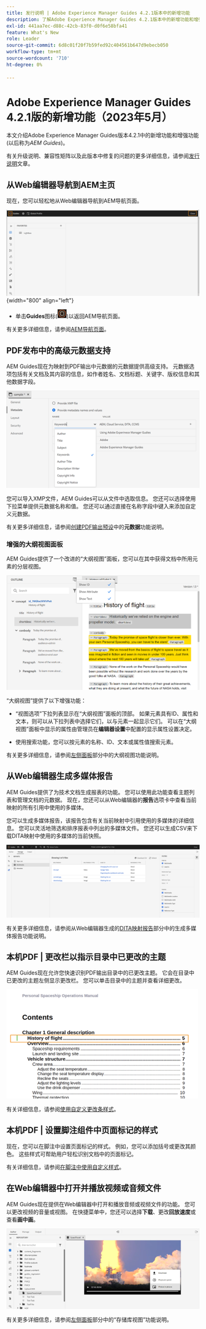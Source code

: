 ```yaml
---
title: 发行说明 | Adobe Experience Manager Guides 4.2.1版本中的新增功能
description: 了解Adobe Experience Manager Guides 4.2.1版本中的新增功能和增强功能
exl-id: 441aa7ec-d88c-42cb-83f0-d0f6e58bfa41
feature: What's New
role: Leader
source-git-commit: 6d8c01f20f7b59fed92c404561b647d9ebecb050
workflow-type: tm+mt
source-wordcount: '710'
ht-degree: 0%

---
```


# Adobe Experience Manager Guides 4.2.1版的新增功能（2023年5月）

本文介绍Adobe Experience Manager Guides版本4.2.1中的新增功能和增强功能(以后称为&#x200B;*AEM Guides*)。

有关升级说明、兼容性矩阵以及此版本中修复的问题的更多详细信息，请参阅[发行说明](release-notes-4-2-1.md)文章。

## 从Web编辑器导航到AEM主页

现在，您可以轻松地从Web编辑器导航到AEM导航页面。

![](assets/web-editor-launch-page.png){width="800" align="left"}

* 单击&#x200B;**Guides**&#x200B;图标(![](assets/aem-guides-icon.png))以返回AEM导航页面。


有关更多详细信息，请参阅[AEM导航页面](../user-guide/web-editor-launch-editor.md#id2056BG00RZJ)。

## PDF发布中的高级元数据支持

AEM Guides现在为映射到PDF输出中元数据的元数据提供高级支持。 元数据选项包括有关文档及其内容的信息，如作者姓名、文档标题、关键字、版权信息和其他数据字段。

<img src="assets/pdf-metadata.png" alt=" 原生pdf元数据">

您可以导入XMP文件，AEM Guides可以从文件中选取信息。 您还可以选择使用下拉菜单提供元数据名称和值。 您还可以通过直接在名称字段中键入来添加自定义元数据。

有关更多详细信息，请参阅[创建PDF输出预设](../web-editor/native-pdf-web-editor.md)中的&#x200B;**元数据**&#x200B;功能说明。

### 增强的大纲视图面板

AEM Guides提供了一个改进的“大纲视图”面板，您可以在其中获得文档中所用元素的分层视图。

<img src="assets/select-element-content-outline-view_cs.png" alt=" 原生pdf元数据">

“大纲视图”提供了以下增强功能：

* “视图选项”下拉列表显示在“大纲视图”面板的顶部。 如果元素具有ID、属性和文本，则可以从下拉列表中选择它们，以与元素一起显示它们。 可以在“大纲视图”面板中显示的属性由管理员在&#x200B;**编辑器设置**&#x200B;中配置的显示属性设置决定。

* 使用搜索功能，您可以按元素的名称、ID、文本或属性值搜索元素。

有关更多详细信息，请参阅[左侧面板](../user-guide/web-editor-features.md#id2051EA0M0HS)部分中的大纲视图功能说明。

## 从Web编辑器生成多媒体报告

AEM Guides提供了为技术文档生成报表的功能。  您可以使用此功能查看主题列表和管理文档的元数据。 现在，您还可以从Web编辑器的&#x200B;**报告**&#x200B;选项卡中查看当前映射的所有引用中使用的多媒体。

您可以生成多媒体报告，该报告包含有关当前映射中引用使用的多媒体的详细信息。 您可以灵活地筛选和排序报表中列出的多媒体文件。
您还可以生成CSV来下载DITA映射中使用的多媒体的当前快照。

<img src="assets/web-editor-reports-multimedia.png" alt="多媒体报告" width="600">

有关更多详细信息，请参阅从Web编辑器生成的[DITA映射报告](../user-guide/reports-web-editor.md)部分中的生成多媒体报告功能说明。

## 本机PDF | 更改栏以指示目录中已更改的主题

AEM Guides现在允许您快速识别PDF输出目录中的已更改主题。  它会在目录中已更改的主题左侧显示更改栏。 您可以单击目录中的主题并查看详细更改。

<img src="assets/change-marker-toc.png" alt="目录中的更改标记 " width="500">

有关详细信息，请参阅[使用自定义更改条样式](../native-pdf/change-bar-style.md)。



## 本机PDF | 设置脚注组件中页面标记的样式

现在，您可以在脚注中设置页面标记的样式。 例如，您可以添加括号或更改其颜色。 这些样式可帮助用户轻松识别文档中的页面标记。

有关详细信息，请参阅[在脚注中使用自定义样式](../native-pdf/footnote-number-style.md)。

## 在Web编辑器中打开并播放视频或音频文件

AEM Guides现在提供在Web编辑器中打开和播放音频或视频文件的功能。 您可以更改视频的音量或视图。 在快捷菜单中，您还可以选择&#x200B;**下载**、更改&#x200B;**回放速度**&#x200B;或查看&#x200B;**画中画**。

<img src="assets/video-web-editor.png" alt="播放视频" width="600">

有关更多详细信息，请参阅[左侧面板](../user-guide/web-editor-features.md#id2051EA0M0HS)部分中的“存储库视图”功能说明。

